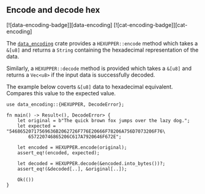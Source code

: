 ## Encode and decode hex

[![data-encoding-badge]][data-encoding] [![cat-encoding-badge]][cat-encoding]

The [`data_encoding`] crate provides a `HEXUPPER::encode` method which
takes a `&[u8]` and returns a `String` containing the hexadecimal
representation of the data.

Similarly, a `HEXUPPER::decode` method is provided which takes a `&[u8]` and
returns a `Vec<u8>` if the input data is successfully decoded.

The example below coverts `&[u8]` data to hexadecimal equivalent.  Compares this
value to the expected value.

```rust,edition2018
use data_encoding::{HEXUPPER, DecodeError};

fn main() -> Result<(), DecodeError> {
    let original = b"The quick brown fox jumps over the lazy dog.";
    let expected = "54686520717569636B2062726F776E20666F78206A756D7073206F76\
        657220746865206C617A7920646F672E";

    let encoded = HEXUPPER.encode(original);
    assert_eq!(encoded, expected);

    let decoded = HEXUPPER.decode(&encoded.into_bytes())?;
    assert_eq!(&decoded[..], &original[..]);

    Ok(())
}
```

[`data_encoding`]: https://docs.rs/data-encoding/*/data_encoding/
